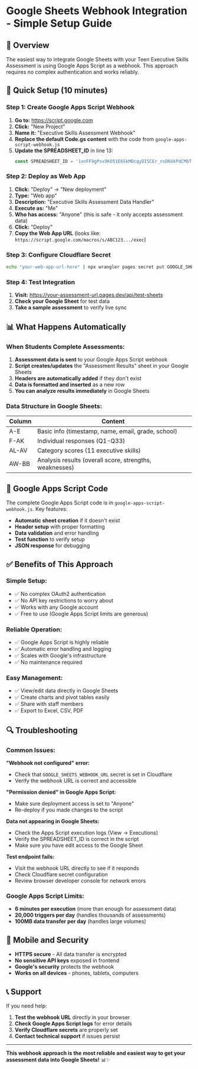 # Google Sheets Webhook Integration - Simple Setup Guide

## 🎯 Overview
The easiest way to integrate Google Sheets with your Teen Executive Skills Assessment is using Google Apps Script as a webhook. This approach requires no complex authentication and works reliably.

## 🚀 Quick Setup (10 minutes)

### Step 1: Create Google Apps Script Webhook
1. **Go to:** https://script.google.com
2. **Click:** "New Project"
3. **Name it:** "Executive Skills Assessment Webhook"
4. **Replace the default Code.gs content** with the code from `google-apps-script-webhook.js`
5. **Update the SPREADSHEET_ID** in line 13:
   ```javascript
   const SPREADSHEET_ID = '1xnFF9gPsx9KO51E6SkMOcqyDISCEr_nsD6UkPdCMbTI';
   ```

### Step 2: Deploy as Web App
1. **Click:** "Deploy" → "New deployment"
2. **Type:** "Web app"
3. **Description:** "Executive Skills Assessment Data Handler"
4. **Execute as:** "Me"
5. **Who has access:** "Anyone" (this is safe - it only accepts assessment data)
6. **Click:** "Deploy"
7. **Copy the Web App URL** (looks like: `https://script.google.com/macros/s/ABC123.../exec`)

### Step 3: Configure Cloudflare Secret
```bash
echo "your-web-app-url-here" | npx wrangler pages secret put GOOGLE_SHEETS_WEBHOOK_URL --project-name executive-skills-assessment
```

### Step 4: Test Integration
1. **Visit:** https://your-assessment-url.pages.dev/api/test-sheets
2. **Check your Google Sheet** for test data
3. **Take a sample assessment** to verify live sync

## 📊 What Happens Automatically

### When Students Complete Assessments:
1. **Assessment data is sent** to your Google Apps Script webhook
2. **Script creates/updates** the "Assessment Results" sheet in your Google Sheets
3. **Headers are automatically added** if they don't exist
4. **Data is formatted and inserted** as a new row
5. **You can analyze results immediately** in Google Sheets

### Data Structure in Google Sheets:
| Column | Content |
|--------|---------|
| A-E | Basic info (timestamp, name, email, grade, school) |
| F-AK | Individual responses (Q1-Q33) |
| AL-AV | Category scores (11 executive skills) |
| AW-BB | Analysis results (overall score, strengths, weaknesses) |

## 🔧 Google Apps Script Code

The complete Google Apps Script code is in `google-apps-script-webhook.js`. Key features:

- **Automatic sheet creation** if it doesn't exist
- **Header setup** with proper formatting
- **Data validation** and error handling  
- **Test function** to verify setup
- **JSON response** for debugging

## ✅ Benefits of This Approach

### Simple Setup:
- ✅ No complex OAuth2 authentication
- ✅ No API key restrictions to worry about
- ✅ Works with any Google account
- ✅ Free to use (Google Apps Script limits are generous)

### Reliable Operation:
- ✅ Google Apps Script is highly reliable
- ✅ Automatic error handling and logging
- ✅ Scales with Google's infrastructure
- ✅ No maintenance required

### Easy Management:
- ✅ View/edit data directly in Google Sheets
- ✅ Create charts and pivot tables easily
- ✅ Share with staff members
- ✅ Export to Excel, CSV, PDF

## 🔍 Troubleshooting

### Common Issues:

**"Webhook not configured" error:**
- Check that `GOOGLE_SHEETS_WEBHOOK_URL` secret is set in Cloudflare
- Verify the webhook URL is correct and accessible

**"Permission denied" in Google Apps Script:**
- Make sure deployment access is set to "Anyone"
- Re-deploy if you made changes to the script

**Data not appearing in Google Sheets:**
- Check the Apps Script execution logs (View → Executions)
- Verify the SPREADSHEET_ID is correct in the script
- Make sure you have edit access to the Google Sheet

**Test endpoint fails:**
- Visit the webhook URL directly to see if it responds
- Check Cloudflare secret configuration
- Review browser developer console for network errors

### Google Apps Script Limits:
- **6 minutes per execution** (more than enough for assessment data)
- **20,000 triggers per day** (handles thousands of assessments)
- **100MB data transfer per day** (handles large volumes)

## 📱 Mobile and Security

- **HTTPS secure** - All data transfer is encrypted
- **No sensitive API keys** exposed in frontend
- **Google's security** protects the webhook
- **Works on all devices** - phones, tablets, computers

## 📞 Support

If you need help:
1. **Test the webhook URL** directly in your browser
2. **Check Google Apps Script logs** for error details
3. **Verify Cloudflare secrets** are properly set
4. **Contact technical support** if issues persist

---

**This webhook approach is the most reliable and easiest way to get your assessment data into Google Sheets!** 📊✨
